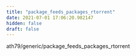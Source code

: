 ```yaml
---
title: "package_feeds_packages_rtorrent"
date: 2021-07-01 17:06:20.982147
hidden: false
draft: false
---
```


ath79/generic/package_feeds_packages_rtorrent

